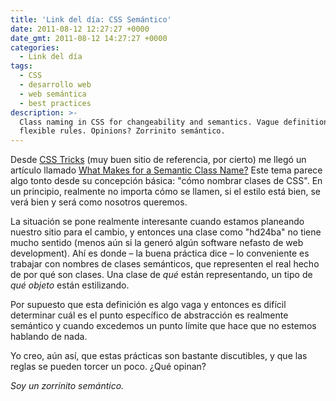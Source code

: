 ```yaml
---
title: 'Link del día: CSS Semántico'
date: 2011-08-12 12:27:27 +0000
date_gmt: 2011-08-12 14:27:27 +0000
categories:
  - Link del día
tags:
  - CSS
  - desarrollo web
  - web semántica
  - best practices
description: >-
  Class naming in CSS for changeability and semantics. Vague definitions and
  flexible rules. Opinions? Zorrinito semántico.
---
```



Desde [CSS Tricks](http://css-tricks.com/) (muy buen sitio de referencia, por cierto) me llegó un artículo llamado [What Makes for a Semantic Class Name?](http://css-tricks.com/13423-semantic-class-names/) Este tema parece algo tonto desde su concepción básica: "cómo nombrar clases de CSS". En un principio, realmente no importa cómo se llamen, si el estilo está bien, se verá bien y será como nosotros queremos.

La situación se pone realmente interesante cuando estamos planeando nuestro sitio para el cambio, y entonces una clase como "hd24ba" no tiene mucho sentido (menos aún si la generó algún software nefasto de web development). Ahí es donde &ndash; la buena práctica dice &ndash; lo conveniente es trabajar con nombres de clases semánticos, que representen el real hecho de por qué son clases. Una clase de _qué_ están representando, un tipo de _qué objeto_ están estilizando.

Por supuesto que esta definición es algo vaga y entonces es difícil determinar cuál es el punto específico de abstracción es realmente semántico y cuando excedemos un punto límite que hace que no estemos hablando de nada.

Yo creo, aún así, que estas prácticas son bastante discutibles, y que las reglas se pueden torcer un poco.  ¿Qué opinan?

_Soy un zorrinito semántico._
